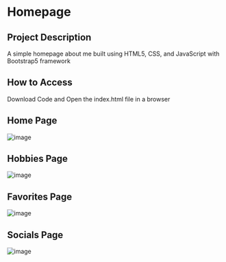 # Homepage

## Project Description

A simple homepage about me built using HTML5, CSS, and JavaScript with Bootstrap5 framework

## How to Access

Download Code and Open the index.html file in a browser  

## Home Page
![image](https://github.com/sohankancherla/homepage/assets/30853467/793bb6df-a074-427c-9e86-e1e981a7065e)

## Hobbies Page
![image](https://github.com/sohankancherla/homepage/assets/30853467/f75312be-d995-40b0-a323-5dabef31a1a6)

## Favorites Page
![image](https://github.com/sohankancherla/homepage/assets/30853467/9376d6fb-08c2-404b-992c-255436dcccdd)

## Socials Page
![image](https://github.com/sohankancherla/homepage/assets/30853467/f1efc000-10bb-4124-b230-c73a3c06217a)
